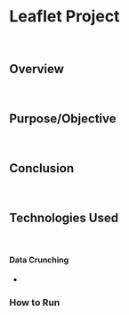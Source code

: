 # Leaflet Project
​
## Overview
​
## Purpose/Objective
​
## Conclusion

​
## Technologies Used
​
#### Data Crunching

-

### How to Run
